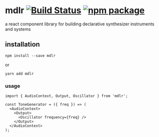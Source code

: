 # mdlr [![Build Status][build-badge]][build] [![npm package][npm-badge]][npm]

a react component library for building declarative synthesizer instruments and systems

## installation

```
npm install --save mdlr
```

or

```
yarn add mdlr
```

### usage 

```es6
import { AudioContext, Output, Oscillator } from 'mdlr';

const ToneGenerator = ({ freq }) => (
  <AudioContext>
    <Output>
      <Oscillator frequency={freq} />
    </Output>
  </AudioContext>
);
```

[build-badge]: https://img.shields.io/circleci/project/github/kedromelon/mdlr/master.svg?style=flat
[build]: https://circleci.com/gh/kedromelon/mdlr

[npm-badge]: https://img.shields.io/npm/v/mdlr.svg?style=flat
[npm]: https://www.npmjs.org/package/mdlr
